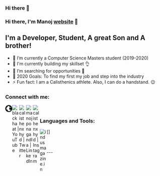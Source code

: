 ### Hi there 👋

<!--
**mjay768/mjay768** is a ✨ _special_ ✨ repository because its `README.md` (this file) appears on your GitHub profile.

Here are some ideas to get you started:

- 🔭 I’m currently working on ...
- 🌱 I’m currently learning ...
- 👯 I’m looking to collaborate on ...
- 🤔 I’m looking for help with ...
- 💬 Ask me about ...
- 📫 How to reach me: ...
- 😄 Pronouns: ...
- ⚡ Fun fact: ...
-->

### Hi there, I'm Manoj [website] 👋

## I'm a Developer, Student, A great Son and A brother!
- 🔭 I’m currently a Computer Science Masters student (2019-2020)
- 🌱 I'm currently building my skillset 👌
- 👯 I’m searching for opportunities 👀
- 🥅 2020 Goals: To find my first my job and step into the industry
- ⚡ Fun fact: I am a Calisthenics athlete. Also, I can do a handstand. 😉

### Connect with me:

[<img align="left" alt="indusmagazine.in" width="22px" src="https://raw.githubusercontent.com/iconic/open-iconic/master/svg/globe.svg" />][website]
[<img align="left" alt="blackhaat | YouTube" width="22px" src="https://cdn.jsdelivr.net/npm/simple-icons@v3/icons/youtube.svg" />][youtube]
[<img align="left" alt="calisthenxhyd | Twitter" width="22px" src="https://cdn.jsdelivr.net/npm/simple-icons@v3/icons/twitter.svg" />][twitter]
[<img align="left" alt="manojponagandla | LinkedIn" width="22px" src="https://cdn.jsdelivr.net/npm/simple-icons@v3/icons/linkedin.svg" />][linkedin]
[<img align="left" alt="calisthenxhyd | Instagram" width="22px" src="https://cdn.jsdelivr.net/npm/simple-icons@v3/icons/instagram.svg" />][instagram]

<br />

### Languages and Tools:
[<img align="left" alt="indusmagazine.in" width="22px" src="https://drive.google.com/file/d/1f0Tnrmb5b8iixxyU0mRFoS-CsY5ltZq4/view?usp=sharing" />]

<br />
<br />
---

[website]: https://indusmagazine.in
[twitter]: https://twitter.com/calisthenxhyd
[youtube]: https://www.youtube.com/channel/UClwyrOhyH-K6cCZzkpPjrTA
[instagram]: https://instagram.com/calisthenxhyd
[linkedin]: https://www.linkedin.com/in/manojponagandla/

